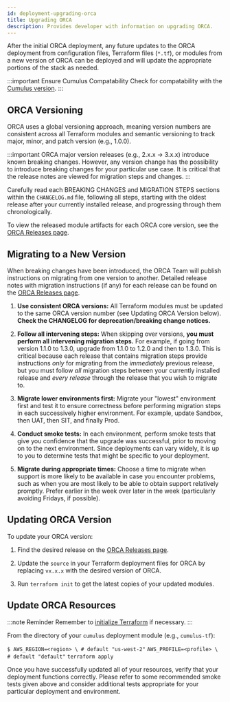 ```yaml
---
id: deployment-upgrading-orca
title: Upgrading ORCA
description: Provides developer with information on upgrading ORCA.
---
```


After the initial ORCA deployment, any future updates to the ORCA deployment
from configuration files, Terraform files (`*.tf`), or modules from a new
version of ORCA can be deployed and will update the appropriate portions of
the stack as needed.

:::important Ensure Cumulus Compatability
Check for compatability with the [Cumulus version](https://wiki.earthdata.nasa.gov/display/CUMULUS/Supported+PI+Versions).
:::

## ORCA Versioning

ORCA uses a global versioning approach, meaning version numbers are
consistent across all Terraform modules and semantic versioning to track
major, minor, and patch version (e.g., 1.0.0).

:::important
ORCA major version releases (e.g., 2.x.x -> 3.x.x) introduce known breaking
changes. However, any version change has the possibility to introduce breaking
changes for your particular use case. It is critical that the release notes
are viewed for migration steps and changes.
:::

Carefully read each BREAKING CHANGES and MIGRATION STEPS
sections within the `CHANGELOG.md` file, following all steps, starting with the oldest release after your
currently installed release, and progressing through them chronologically.

To view the released module artifacts for each ORCA core
version, see the [ORCA Releases page](https://github.com/nasa/cumulus-orca/releases).

## Migrating to a New Version

When breaking changes have been introduced, the ORCA Team will publish
instructions on migrating from one version to another. Detailed release notes
with migration instructions (if any) for each release can be found on the
[ORCA Releases page](https://github.com/nasa/cumulus-orca/releases).

1.	**Use consistent ORCA versions:** All Terraform modules must be updated
to the same ORCA version number (see Updating ORCA Version below). **Check
the CHANGELOG for deprecation/breaking change notices.**

2.	**Follow all intervening steps:** When skipping over versions, **you must
perform all intervening migration steps.** For example, if going from version
1.1.0 to 1.3.0, upgrade from 1.1.0 to 1.2.0 and then to 1.3.0. This is
critical because each release that contains migration steps provide
instructions *only* for migrating from the *immediately* previous release,
but you must follow *all* migration steps between your currently installed
release and *every release* through the release that you wish to migrate to.

3.	**Migrate lower environments first:** Migrate your "lowest" environment
first and test it to ensure correctness before performing migration steps in
each successively higher environment. For example, update Sandbox, then UAT,
then SIT, and finally Prod.

4.	**Conduct smoke tests:** In each environment, perform smoke tests that
give you confidence that the upgrade was successful, prior to moving on to
the next environment. Since deployments can vary widely, it is up to you to
determine tests that might be specific to your deployment.

5.	**Migrate during appropriate times:** Choose a time to migrate when
support is more likely to be available in case you encounter problems, such
as when you are most likely to be able to obtain support relatively promptly.
Prefer earlier in the week over later in the week (particularly avoiding
Fridays, if possible).

## Updating ORCA Version

To update your ORCA version:

1.	Find the desired release on the [ORCA Releases page](https://github.com/nasa/cumulus-orca/releases).

2.	Update the `source` in your Terraform deployment files for ORCA by
replacing `vx.x.x` with the desired version of ORCA.

3.	Run `terraform init` to get the latest copies of your updated modules.

## Update ORCA Resources

:::note Reminder
Remember to [initialize Terraform](https://nasa.github.io/cumulus/docs/deployment/deployment-readme#initialize-terraform)
if necessary.
:::

From the directory of your `cumulus` deployment module (e.g., `cumulus-tf`):

`$ AWS_REGION=<region> \ # default "us-west-2"`
    `AWS_PROFILE=<profile> \ # default "default"`
    `terraform apply`

Once you have successfully updated all of your resources, verify that your
deployment functions correctly. Please refer to some recommended smoke tests
given above and consider additional tests appropriate for your particular
deployment and environment.

